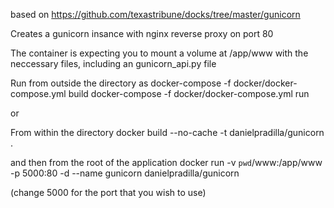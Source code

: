 based on https://github.com/texastribune/docks/tree/master/gunicorn

Creates a gunicorn insance with nginx reverse proxy on port 80

The container is expecting you to mount a volume at /app/www with the neccessary files, including an gunicorn_api.py file

Run from outside the directory as
docker-compose -f docker/docker-compose.yml build
docker-compose -f docker/docker-compose.yml run


or 

From within the directory
docker build --no-cache -t danielpradilla/gunicorn .

and then from the root of the application
docker run -v `pwd`/www:/app/www -p 5000:80 -d --name gunicorn  danielpradilla/gunicorn 

(change 5000 for the port that you wish to use)
